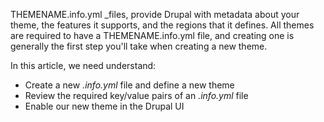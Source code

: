 THEMENAME.info.yml \_files, provide Drupal with metadata about your theme, the features it supports, and the regions that it defines. All themes are required to have a THEMENAME.info.yml file, and creating one is generally the first step you'll take when creating a new theme.

In this article, we need understand:

* Create a new _.info.yml_ file and define a new theme
* Review the required key/value pairs of an _.info.yml_ file
* Enable our new theme in the Drupal UI



